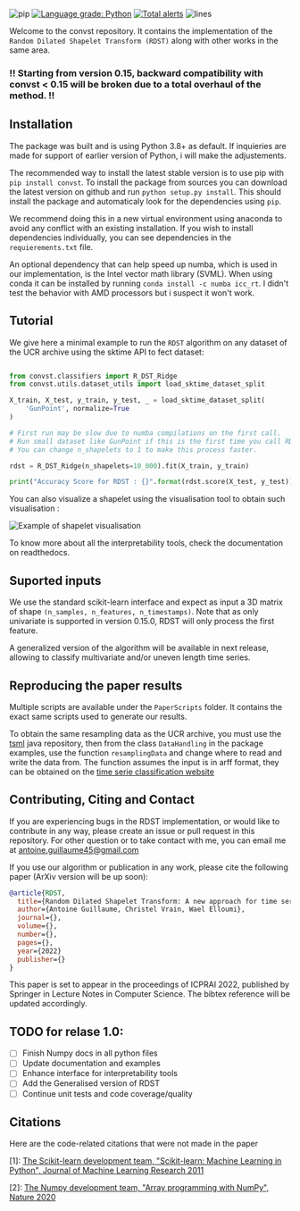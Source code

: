 ![pip](https://img.shields.io/pypi/dm/convst) [![Language grade: Python](https://img.shields.io/lgtm/grade/python/g/baraline/convst.svg?logo=lgtm&logoWidth=18)](https://lgtm.com/projects/g/baraline/convst/context:python) [![Total alerts](https://img.shields.io/lgtm/alerts/g/baraline/convst.svg?logo=lgtm&logoWidth=18)](https://lgtm.com/projects/g/baraline/convst/alerts/) ![lines](https://img.shields.io/tokei/lines/github/baraline/convst)

Welcome to the convst repository. It contains the implementation of the `Random Dilated Shapelet Transform (RDST)` along with other works in the same area.

### !! Starting from version 0.15, backward compatibility with convst < 0.15 will be broken due to a total overhaul of the method. !!

## Installation

The package was built and is using Python 3.8+ as default. If inquieries are made for support of earlier version of Python, i will make the adjustements.

The recommended way to install the latest stable version is to use pip with `pip install convst`. To install the package from sources you can download the latest version on github and run `python setup.py install`. This should install the package and automaticaly look for the dependencies using `pip`. 

We recommend doing this in a new virtual environment using anaconda to avoid any conflict with an existing installation. If you wish to install dependencies individually, you can see dependencies in the `requierements.txt` file.

An optional dependency that can help speed up numba, which is used in our implementation, is the Intel vector math library (SVML). When using conda it can be installed by running `conda install -c numba icc_rt`. I didn't test the behavior with AMD processors but i suspect it won't work.

## Tutorial
We give here a minimal example to run the `RDST` algorithm on any dataset of the UCR archive using the sktime API to fect dataset:

```python

from convst.classifiers import R_DST_Ridge
from convst.utils.dataset_utils import load_sktime_dataset_split

X_train, X_test, y_train, y_test, _ = load_sktime_dataset_split(
    'GunPoint', normalize=True
)

# First run may be slow due to numba compilations on the first call. 
# Run small dataset like GunPoint if this is the first time you call RDST on your system.
# You can change n_shapelets to 1 to make this process faster.

rdst = R_DST_Ridge(n_shapelets=10_000).fit(X_train, y_train)

print("Accuracy Score for RDST : {}".format(rdst.score(X_test, y_test)))
```
You can also visualize a shapelet using the visualisation tool to obtain such visualisation :

![Example of shapelet visualisation](https://raw.githubusercontent.com/baraline/convst/main/docs/_static/img/shp_vis.png)

To know more about all the interpretability tools, check the documentation on readthedocs.

## Suported inputs

We use the standard scikit-learn interface and expect as input a 3D matrix of shape `(n_samples, n_features, n_timestamps)`. Note that as only univariate is supported in version 0.15.0, RDST will only process the first feature.

A generalized version of the algorithm will be available in next release, allowing to classify multivariate and/or uneven length time series.

## Reproducing the paper results

Multiple scripts are available under the `PaperScripts` folder. It contains the exact same scripts used to generate our results.

To obtain the same resampling data as the UCR archive, you must use the [tsml](https://github.com/uea-machine-learning/tsml/blob/master/src/main/java/examples/DataHandling.java) java repository, then from the class `DataHandling` in the package examples, use the function `resamplingData` and change where to read and write the data from. The function assumes the input is in arff format, they can be obtained on the [time serie classification website](http://www.timeseriesclassification.com/)

## Contributing, Citing and Contact

If you are experiencing bugs in the RDST implementation, or would like to contribute in any way, please create an issue or pull request in this repository.
For other question or to take contact with me, you can email me at antoine.guillaume45@gmail.com

If you use our algorithm or publication in any work, please cite the following paper (ArXiv version will be up soon):

```bibtex
@article{RDST,
  title={Random Dilated Shapelet Transform: A new approach for time series shapelets},
  author={Antoine Guillaume, Christel Vrain, Wael Elloumi},
  journal={},
  volume={},
  number={},
  pages={},
  year={2022}
  publisher={}
}
```
This paper is set to appear in the proceedings of ICPRAI 2022, published by Springer in Lecture Notes in Computer Science. The bibtex reference will be updated accordingly.

## TODO for relase 1.0:

- [ ] Finish Numpy docs in all python files
- [ ] Update documentation and examples
- [ ] Enhance interface for interpretability tools
- [ ] Add the Generalised version of RDST
- [ ] Continue unit tests and code coverage/quality

## Citations

Here are the code-related citations that were not made in the paper

[1]: [The Scikit-learn development team, "Scikit-learn: Machine Learning in Python", Journal of Machine Learning Research 2011](https://scikit-learn.org/stable/)


[2]: [The Numpy development team, "Array programming with NumPy", Nature 2020](https://numpy.org/)

